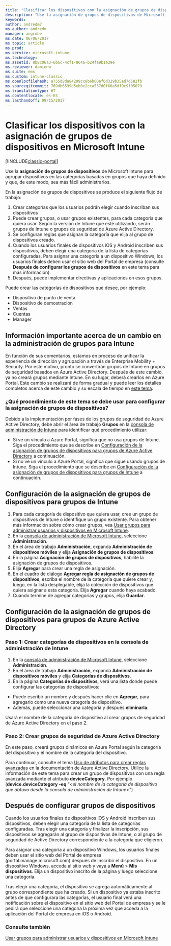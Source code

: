 ```yaml
---
title: "Clasificar los dispositivos con la asignación de grupos de dispositivos"
description: "Use la asignación de grupos de dispositivos de Microsoft Intune para agrupar dispositivos en las categorías que haya definido y que, de este modo, sea más fácil administrarlos."
keywords: 
author: andredm7
ms.author: andredm
manager: angrobe
ms.date: 06/06/2017
ms.topic: article
ms.prod: 
ms.service: microsoft-intune
ms.technology: 
ms.assetid: 8b8c06a3-6b6c-4cf1-8646-b24fa9b1a39e
ms.reviewer: damionw
ms.suite: ems
ms.custom: intune-classic
ms.openlocfilehash: a755d8da84299cc8b6b60af6d329b35ad7d582fb
ms.sourcegitcommit: 769db6599d5eb0e2cca537d0f60a5df9c9f05079
ms.translationtype: HT
ms.contentlocale: es-ES
ms.lasthandoff: 09/15/2017
---
```

# <a name="categorize-devices-with-device-group-mapping-in-microsoft-intune"></a>Clasificar los dispositivos con la asignación de grupos de dispositivos en Microsoft Intune

[!INCLUDE[classic-portal](../includes/classic-portal.md)]

Use la **asignación de grupos de dispositivos** de Microsoft Intune para agrupar dispositivos en las categorías basadas en grupos que haya definido y que, de este modo, sea más fácil administrarlos. 

En la asignación de grupos de dispositivos se produce el siguiente flujo de trabajo:
1. Crear categorías que los usuarios podrán elegir cuando inscriban sus dispositivos
2. Puede crear grupos, o usar grupos existentes, para cada categoría que quiera usar. Según la versión de Intune que esté utilizando, serán grupos de Intune o grupos de seguridad de Azure Active Directory.
2. Se configuran reglas que asignan la categoría que elija al grupo de dispositivos creado.
3. Cuando los usuarios finales de dispositivos iOS y Android inscriben sus dispositivos, deben elegir una categoría de la lista de categorías configuradas. Para asignar una categoría a un dispositivo Windows, los usuarios finales deben usar el sitio web del Portal de empresa (consulte **Después de configurar los grupos de dispositivos** en este tema para más información).
4. Después, puede implementar directivas y aplicaciones en esos grupos.

Puede crear las categorías de dispositivos que desee, por ejemplo:
* Dispositivo de punto de venta
* Dispositivo de demostración
* Ventas
* Cuentas
* Manager

## <a name="important-information-about-a-change-in-group-management-for-intune"></a>Información importante acerca de un cambio en la administración de grupos para Intune

En función de sus comentarios, estamos en proceso de unificar la experiencia de dirección y agrupación a través de Enterprise Mobility + Security. Por este motivo, pronto se convertirán grupos de Intune en grupos de seguridad basados en Azure Active Directory. Después de este cambio, ya no creará grupos mediante Intune. En su lugar, deberá crearlos en Azure Portal. Este cambio se realizará de forma gradual y puede leer los detalles completos acerca de este cambio y su escala de tiempo en [este tema](use-groups-to-manage-users-and-devices-with-microsoft-intune.md).

### <a name="which-procedure-in-this-topic-should-you-use-to-configure-device-group-mapping"></a>¿Qué procedimiento de este tema se debe usar para configurar la asignación de grupos de dispositivos?

Debido a la implementación por fases de los grupos de seguridad de Azure Active Directory, debe abrir el área de trabajo **Grupos** en la [consola de administración de Intune](https://manage.microsoft.com) para identificar qué procedimiento utilizar:

-  Si ve un vínculo a Azure Portal, significa que no usa grupos de Intune. Siga el procedimiento que se describe en [Configuración de la asignación de grupos de dispositivos para grupos de Azure Active Directory](/intune-classic/deploy-use/categorize-devices-with-device-group-mapping-in-microsoft-intune#how-to-configure-device-group-mapping-for-azure-active-directory-groups) a continuación.
-  Si no ve un vínculo a Azure Portal, significa que sigue usando grupos de Intune. Siga el procedimiento que se describe en [Configuración de la asignación de grupos de dispositivos para grupos de Intune](/intune-classic/deploy-use/categorize-devices-with-device-group-mapping-in-microsoft-intune#how-to-configure-device-group-mapping-for-intune-groups) a continuación.

## <a name="how-to-configure-device-group-mapping-for-intune-groups"></a>Configuración de la asignación de grupos de dispositivos para grupos de Intune
1. Para cada categoría de dispositivo que quiera usar, cree un grupo de dispositivos de Intune o identifique un grupo existente. Para obtener más información sobre cómo crear grupos, vea [Usar grupos para administrar usuarios y dispositivos en Microsoft Intune](use-groups-to-manage-users-and-devices-with-microsoft-intune.md).
2. En la [consola de administración de Microsoft Intune](https://manage.microsoft.com), seleccione **Administración**.
3. En el área de trabajo **Administración**, expanda **Administración de dispositivos móviles** y elija **Asignación de grupos de dispositivos**.
4. En la página **Asignación de grupos de dispositivos**, habilite la asignación de grupos de dispositivos.
5. Elija **Agregar** para crear una regla de asignación.
6. En el cuadro de diálogo **Agregar regla de asignación de grupos de dispositivos**, escriba el nombre de la categoría que quiere crear y, luego, en la lista desplegable, elija la colección de dispositivos que quiera asignar a esta categoría. Elija **Agregar** cuando haya acabado.
7. Cuando termine de agregar categorías y grupos, elija **Guardar**.



## <a name="how-to-configure-device-group-mapping-for-azure-active-directory-groups"></a>Configuración de la asignación de grupos de dispositivos para grupos de Azure Active Directory

### <a name="step-1---create-device-categories-in-the-intune-administration-console"></a>Paso 1: Crear categorías de dispositivos en la consola de administración de Intune
1. En la [consola de administración de Microsoft Intune](https://manage.microsoft.com), seleccione **Administración**.
3. En el área de trabajo **Administración**, expanda **Administración de dispositivos móviles** y elija **Categorías de dispositivos**.
4. En la página **Categorías de dispositivos**, verá una lista donde puede configurar las categorías de dispositivos: 
- Puede escribir un nombre y después hacer clic en **Agregar**, para agregarlo como una nueva categoría de dispositivo.
- Además, puede seleccionar una categoría y después **eliminarla**.

Usará el nombre de la categoría de dispositivo al crear grupos de seguridad de Azure Active Directory en el paso 2.

### <a name="step-2---create-azure-active-directory-security-groups"></a>Paso 2: Crear grupos de seguridad de Azure Active Directory

En este paso, creará grupos dinámicos en Azure Portal según la categoría del dispositivo y el nombre de la categoría del dispositivo.

Para continuar, consulte el tema [Uso de atributos para crear reglas avanzadas](https://azure.microsoft.com/documentation/articles/active-directory-accessmanagement-groups-with-advanced-rules/#using-attributes-to-create-rules-for-device-objects) en la documentación de Azure Active Directory.
Utilice la información de este tema para crear un grupo de dispositivos con una regla avanzada mediante el atributo **deviceCategory**.
Por ejemplo (**device.deviceCategory -eq** "<*el nombre de la categoría de dispositivo que obtuvo desde la consola de administración de Intune*>")


## <a name="after-you-configure-device-groups"></a>Después de configurar grupos de dispositivos

Cuando los usuarios finales de dispositivos iOS y Android inscriben sus dispositivos, deben elegir una categoría de la lista de categorías configuradas. Tras elegir una categoría y finalizar la inscripción, sus dispositivos se agregarán al grupo de dispositivos de Intune, o al grupo de seguridad de Active Directory correspondiente a la categoría que eligieron.

Para asignar una categoría a un dispositivo Windows, los usuarios finales deben usar el sitio web del Portal de empresa (portal.manage.microsoft.com) después de inscribir el dispositivo. En un dispositivo Windows, acceda al sitio web y vaya a **Menú** > **Mis dispositivos**. Elija un dispositivo inscrito de la página y luego seleccione una categoría. 

Tras elegir una categoría, el dispositivo se agrega automáticamente al grupo correspondiente que ha creado. Si un dispositivo ya estaba inscrito antes de que configurara las categorías, el usuario final verá una notificación sobre el dispositivo en el sitio web del Portal de empresa y se le pedirá que seleccione una categoría la próxima vez que acceda a la aplicación del Portal de empresa en iOS o Android.



### <a name="see-also"></a>Consulte también
[Usar grupos para administrar usuarios y dispositivos en Microsoft Intune](use-groups-to-manage-users-and-devices-with-microsoft-intune.md)
